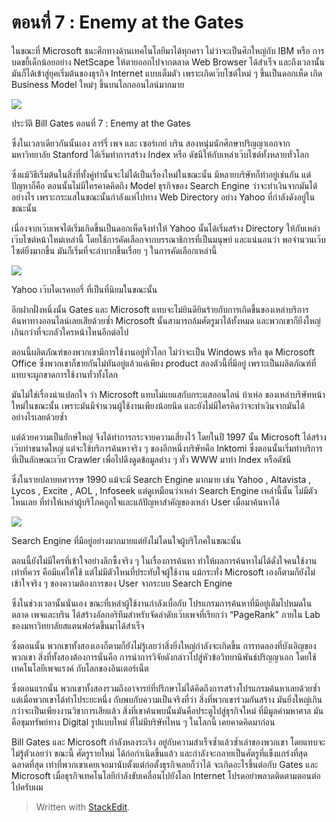 ตอนที่​ 7 : Enemy at the Gates
===
ในขณะที่ Microsoft ชนะศึกทางด้านเทคโนโลยีมาได้ทุกครา ไม่ว่าจะเป็นศึกใหญ่กับ IBM หรือ การบดขยี้เด็กน้อยอย่าง NetScape ให้ตายออกไปจากตลาด Web Browser ได้สำเร็จ และถึงเวลานั้นมันก็ได้เข้าสู่ยุคเริ่มต้นของธุรกิจ Internet แบบเต็มตัว เพราะเกิดเว๊บไซต์ใหม่ ๆ ขึ้นเป็นดอกเห็ด เกิด Business Model ใหม่ๆ ขึ้นบนโลกออนไลน์มากมาย

![](https://t0.blockdit.com/photos/2019/09/5d8127cbcf5df70cc5577674_800x0xcover_pPSFAv7S.jpg)

ประวัติ Bill Gates ตอนที่ 7 : Enemy at the Gates

ซึ่งในเวลาเดียวกันนั้นเอง ลาร์รี่ เพจ และ เซอร์เกย์ บริน สองหนุ่มนักศึกษาปริญญาเอกจากมหาวิทยาลัย Stanford ได้เริ่มทำการสร้าง Index หรือ ดัชนีให้กับเหล่าเว๊บไซต์ทั้งหลายทั่วโลก

ซึ่งแม้วิธีเริ่มต้นในสิ่งที่ทั้งคู่ทำนั้นจะไม่ได้เป็นเรื่องใหม่ในขณะนั้น มีหลายบริษัทก็ทำอยู่เช่นกัน แต่ปัญหาก็คือ ตอนนั้นไม่มีใครคาดคิดถึง Model ธุรกิจของ Search Engine ว่าจะทำเงินจากมันได้อย่างไร เพราะกระแสในขณะนั้นกำลังแห่ไปทาง Web Directory อย่าง Yahoo ที่กำลังดังอยู่ในขณะนั้น

เนื่องจากเว๊บเพจได้เริ่มเกิดขึ้นเป็นดอกเห็ดจึงทำให้ Yahoo นั้นได้เริ่มสร้าง Directory ให้กับเหล่าเว๊บไซต์หน้าใหม่เหล่านี้ โดยใช้การคัดเลือกจากบรรณาธิการที่เป็นมนุษย์ และแน่นอนว่า พอจำนวนเว๊บไซต์ยิ่งมากขึ้น มันก็เริ่มที่จะลำบากขึ้นเรื่อย ๆ ในการคัดเลือกเหล่านี้

![](https://t0.blockdit.com/photos/2019/09/5d8127f7cf22a80ccdb1ff4e_800x0xcover_kYvtWOwB.jpg)

Yahoo เว๊บไดเรคทอรี่ ที่เป็นที่นิยมในขณะนั้น

อีกฝากฝั่งหนึ่งนั้น Gates และ Microsoft แทบจะไม่ยินดียินร้ายกับการเกิดขึ้นของเหล่าบริการค้นหาทางออนไลน์เลยเสียด้วยซ้ำ Microsoft นั้นสามารถล้มศัตรูมาได้ทั้งหมด และพวกเขาก็ยิ่งใหญ่เกินกว่าที่จะกลัวใครหน้าไหนอีกต่อไป

ตอนนี้ผลิตภัณฑ์ของพวกเขามีการใช้งานอยู่ทั่วโลก ไม่ว่าจะเป็น Windows หรือ ชุด Microsoft Office ซึ่งพวกเขาก็ขายกันไม่ทันอยู่แล้วแค่เพียง product สองตัวนี้ที่มีอยู่ เพราะเป็นผลิตภัณฑ์ที่แทบจะผูกขาดการใช้งานทั่วทั้งโลก

มันไม่ใช่เรื่องน่าแปลกใจ ว่า Microsoft แทบไม่แยแสกับกระแสออนไลน์ บ้าเห่อ ของเหล่าบริษัทหน้าใหม่ในขณะนั้น เพราะมันมีจำนวนผู้ใช้งานเพียงน้อยนิด และยังไม่มีใครคิดว่าจะทำเงินจากมันได้อย่างไรเลยด้วยซ้ำ

แต่ด้วยความเป็นยักษ์ใหญ่ จึงได้ทำการกระจายความเสี่ยงไว้ โดยในปี 1997 นั้น Microsoft ได้สร้างเว๊บท่าขนาดใหญ่ แต่จะใช้บริการค้นหาจริง ๆ ของอีกหนึ่งบริษัทคือ Inktomi ซึ่งตอนนั้นเริ่มทำบริการที่เป็นลักษณะเว๊บ Crawler เพื่อไปดึงดูดข้อมูลต่าง ๆ ทั่ว WWW มาทำ Index หรือดัชนี

ซึ่งในรายปลายทศวรรษ 1990 แม้จะมี Search Engine มากมาย เช่น Yahoo , Altavista , Lycos , Excite , AOL , Infoseek แต่ดูเหมือนว่าเหล่า Search Engine เหล่านี้นั้น ไม่มีตัวไหนเลย ที่ทำให้เหล่าผู้บริโภคถูกใจและแก้ปัญหาสำคัญของเหล่า User เมื่อมาค้นหาได้

![](https://t0.blockdit.com/photos/2019/09/5d812847cf5df70cc5579eba_800x0xcover_9we0BhRf.jpg)

Search Engine ที่มีอยู่อย่างมากมายแต่ยังไม่โดนใจผู้บริโภคในขณะนั้น

ตอนนี้ยังไม่มีใครที่เข้าใจอย่างลึกซึ้งจริง ๆ ในเรื่องการค้นหา ทำให้ผลการค้นหาไม่ได้ดั่งใจคนใช้งานเท่าที่ควร คือมีแค่ให้ใช้ แต่ไม่มีตัวไหนที่ประทับใจผู้ใช้งาน แม้กระทั่ง Microsoft เองก็ตามก็ยังไม่เข้าใจจริง ๆ ของความต้องการของ User จากระบบ Search Engine

ซึ่งในช่วงเวลานั้นนั่นเอง ขณะที่เหล่าผู้ใช้งานกำลังเบื่อกับ โปรแกรมการค้นหาที่มีอยู่เต็มไปหมดในตลาด เพจและบริน ได้สร้างอัลกอริทึมสำหรับจัดลำดับเว๊บเพจที่เรียกว่า “PageRank” ภายใน Lab ของมหาวิทยาลัยสแตนฟอร์ดขึ้นมาได้สำเร็จ

ซึ่งตอนนั้น พวกเขาทั้งสองเองก็ตามก็ยังไม่รู้เลยว่าสิ่งยิ่งใหญ่กำลังจะเกิดขึ้น การทดลองที่บังเอิญของพวกเขา สิ่งที่ทั้งสองต้องการนั่นคือ การนำการวิจัยดังกล่าวไปสู่หัวข้อวิทยานิพันธ์ปริญญาเอก โดยใช้เทคโนโลยีเพจแรงค์ กับโลกของอินเตอร์เน็ต

ซึ่งตอนแรกนั้น พวกเขาทั้งสองรวมถึงอาจารย์ที่ปรึกษาไม่ได้คิดถึงการสร้างโปรแกรมค้นหาเลยด้วยซ้ำ แต่เมื่อพวกเขาได้ทำไประยะหนึ่ง กับพบกับความเป็นจริงที่ว่า สิ่งที่พวกเขาร่วมกันสร้าง มันยิ่งใหญ่เกินกว่าจะเป็นเพียงงานวิชาการเสียแล้ว สิ่งที่เขาค้นพบนั้นมันคือประตูไปสู่ธุรกิจใหม่ ที่มีมูลค่ามหาศาล มันคือขุมทรัพย์ทาง Digital รูปแบบใหม่ ที่ไม่มีบริษัทไหน ๆ ในโลกนี้ เคยคาดคิดมาก่อน

Bill Gates และ Microsoft กำลังหลงระเริง อยู่กับความสำเร็จซ้ำแล้วซ้ำเล่าของพวกเขา โดยแทบจะไม่รู้ตัวเลยว่า ขณะนี้ ศัตรูรายใหม่ ได้ก่อกำเนิดขึ้นแล้ว และกำลังจะกลายเป็นศัตรูที่แข็งแกร่งที่สุด ฉลาดที่สุด เท่าที่พวกเขาเคยเจอมานับตั้งแต่ก่อตั้งธุรกิจเลยก็ว่าได้ จะเกิดอะไรขึ้นต่อกับ Gates และ Microsoft เมื่อธุรกิจเทคโนโลยีกำลังขับเคลื่อนไปยังโลก Internet โปรดอย่าพลาดติดตามตอนต่อไปครับผม




> Written with [StackEdit](https://www.blockdit.com/articles/5d8128a3cf22a80ccdb25543).
<!--stackedit_data:
eyJoaXN0b3J5IjpbLTE4NDY2MjgzNDRdfQ==
-->